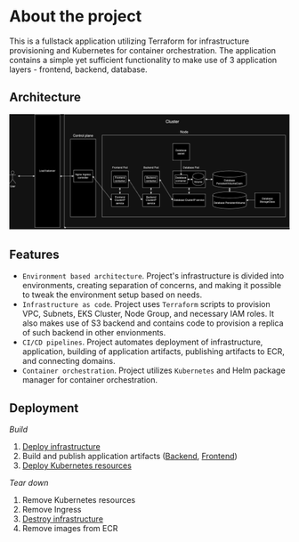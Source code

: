 # About the project

This is a fullstack application utilizing Terraform for infrastructure provisioning and Kubernetes for container orchestration. The application contains a simple yet sufficient functionality to make use of 3 application layers - frontend, backend, database.

## Architecture

![architecture](infrastructure/environments/dev//k8s/chart/architecture.png)

## Features

- `Environment based architecture`. Project's infrastructure is divided into environments, creating separation of concerns, and making it possible to tweak the environment setup based on needs.
- `Infrastructure as code`. Project uses `Terraform` scripts to provision VPC, Subnets, EKS Cluster, Node Group, and necessary IAM roles. It also makes use of S3 backend and contains code to provision a replica of such backend in other envionments.
- `CI/CD pipelines`. Project automates deployment of infrastructure, application, building of application artifacts, publishing artifacts to ECR, and connecting domains.
- `Container orchestration`. Project utilizes `Kubernetes` and Helm package manager for container orchestration.

## Deployment

_Build_

1. [Deploy infrastructure](.github/workflows/dev-deploy-infra.yaml)
2. Build and publish application artifacts ([Backend](.github/workflows/dev-build-backend.yaml), [Frontend](.github/workflows/dev-build-frontend.yaml))
3. [Deploy Kubernetes resources](.github/workflows/dev-deploy-application.yaml)

_Tear down_

1. Remove Kubernetes resources
2. Remove Ingress
3. [Destroy infrastructure](.github/workflows/dev-destroy-infra.yaml)
4. Remove images from ECR
